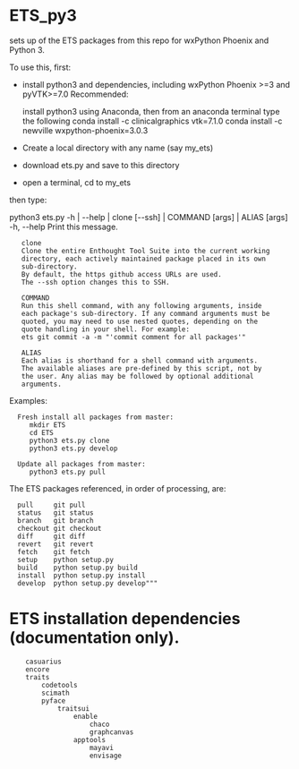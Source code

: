 # ETS_py3
sets up of the ETS packages from this repo for wxPython Phoenix and Python 3.

To use this, first:
- install python3 and dependencies, including wxPython Phoenix >=3 and pyVTK>=7.0
     Recommended:
     
     install python3 using Anaconda, then from an anaconda terminal type the following
     conda install -c clinicalgraphics vtk=7.1.0
     conda install -c newville wxpython-phoenix=3.0.3
     
- Create a local directory with any name (say my_ets)
- download ets.py and save to this directory
- open a terminal, cd to my_ets

then type: 

python3 ets.py -h | --help | clone [--ssh] | COMMAND [args] | ALIAS [args]
   -h, --help  Print this message.

       clone       
       Clone the entire Enthought Tool Suite into the current working
       directory, each actively maintained package placed in its own
       sub-directory.
       By default, the https github access URLs are used.
       The --ssh option changes this to SSH.

       COMMAND     
       Run this shell command, with any following arguments, inside
       each package's sub-directory. If any command arguments must be
       quoted, you may need to use nested quotes, depending on the
       quote handling in your shell. For example:
       ets git commit -a -m "'commit comment for all packages'"

       ALIAS       
       Each alias is shorthand for a shell command with arguments.
       The available aliases are pre-defined by this script, not by
       the user. Any alias may be followed by optional additional
       arguments.




   Examples:
   
      Fresh install all packages from master:
         mkdir ETS
         cd ETS
         python3 ets.py clone
         python3 ets.py develop

      Update all packages from master:
         python3 ets.py pull

   The ETS packages referenced, in order of processing, are:

      pull     git pull
      status   git status
      branch   git branch
      checkout git checkout
      diff     git diff
      revert   git revert
      fetch    git fetch
      setup    python setup.py
      build    python setup.py build
      install  python setup.py install
      develop  python setup.py develop"""

ETS installation dependencies (documentation only).
======================================================================

        casuarius
        encore
        traits
            codetools
            scimath
            pyface
                traitsui
                    enable
                        chaco
                        graphcanvas
                    apptools
                        mayavi
                        envisage

